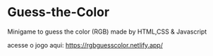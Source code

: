 # Guess-the-Color
Minigame to guess the color (RGB) made by HTML,CSS &amp; Javascript

acesse o jogo aqui: https://rgbguesscolor.netlify.app/
